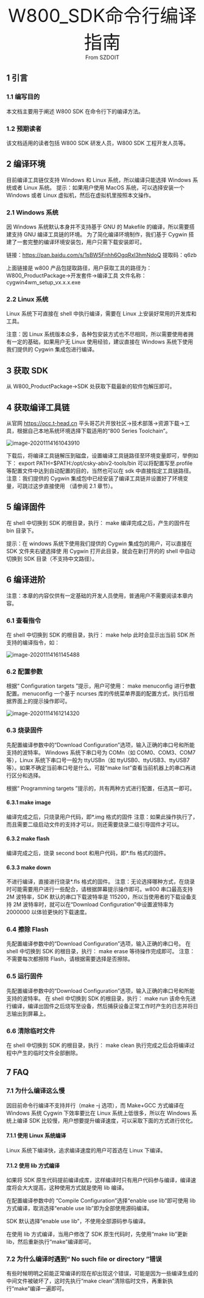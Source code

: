 <center><font size=10> W800_SDK命令行编译指南  </center></font>
<center> From SZDOIT</center>

## 1 引言

### 1.1 编写目的

本文档主要用于阐述 W800 SDK 在命令行下的编译方法。

### 1.2 预期读者

该文档适用的读者包括 W800 SDK 研发人员，W800 SDK 工程开发人员等。

## 2 编译环境

目前编译工具链仅支持 Windows 和 Linux 系统，所以编译只能选择 Windows 系统或者 Linux 系统。
提示：如果用户使用 MacOS 系统，可以选择安装一个 Windows 或者 Linux 虚拟机，然后在虚拟机里按照本文操作。

### 2.1 Windows 系统

因 Windows 系统默认本身并不支持基于 GNU 的 Makefile 的编译，所以需要搭建支持 GNU 编译工具链的环境。
为了简化编译环境制作，我们基于 Cygwin 搭建了一套完整的编译环境安装包，用户只需下载安装即可。

链接：https://pan.baidu.com/s/1sBW5Fnhh6OgqRxl3hmNdoQ
提取码：q6zb

上面链接是 w800 产品包提取路径，用户获取工具的路径为：W800_ProductPackage->开发套件->编译工具
文件名称：cygwin4wm_setup_vx.x.x.exe

### 2.2 Linux 系统

Linux 系统下可直接在 shell 中执行编译，需要在 Linux 上安装好常用的开发库和工具。

注意：因 Linux 系统版本众多，各种包安装方式也不尽相同，所以需要使用者拥有一定的基础，如果用户无 Linux 使用经验，建议直接在 Windows 系统下使用我们提供的 Cygwin 集成包进行编译。

## 3 获取 SDK

从 W800_ProductPackage->SDK 处获取下载最新的软件包解压即可。

## 4 获取编译工具链

从官网 https://occ.t-head.cn 平头哥芯片开放社区->技术部落->资源下载->工具，根据自己本地系统环境选择下载适用的“800 Series Toolchain”。

![image-20201114161043910](image-20201114161043910.png)

下载后，将编译工具链解压到磁盘，设置编译工具链路径至环境变量即可，举例如下：
export PATH=$PATH:/opt/csky-abiv2-tools/bin
可以将配置写至.profile 等配置文件中达到自动配置的目的，当然也可以在 sdk 中直接指定工具链路径。
注意：我们提供的 Cygwin 集成包中已经安装了编译工具链并设置好了环境变量，可跳过这步直接使用
（请参阅 2.1 章节）。

## 5 编译固件

在 shell 中切换到 SDK 的根目录，执行：
make
编译完成之后，产生的固件在 bin 目录下。

提示：在 windows 系统下使用我们提供的 Cygwin 集成包的用户，可以直接在 SDK 文件夹右键选择使
用 Cygwin 打开此目录，就会在新打开的的 shell 中自动切换到 SDK 目录（不支持中文路径）。

## 6 编译进阶

注意：本章的内容仅供有一定基础的开发人员使用，普通用户不需要阅读本章内容。

### 6.1 查看指令

在 shell 中切换到 SDK 的根目录，执行：
make help
此时会显示出当前 SDK 所支持的编译指令，如：

![image-20201114161145488](image-20201114161145488.png)

### 6.2 配置参数

根据“ Configuration targets ”提示，用户可使用：
make menuconfig
进行参数配置。menuconfig 一个基于 ncurses 库的传统菜单界面的配置方式，执行后根据界面上的提示操作即可。

![image-20201114161214320](image-20201114161214320.png)

### 6.3 烧录固件

先配置编译参数中的“Download Configuration”选项，输入正确的串口号和所能支持的波特率。
Windows 系统下串口号为 COMn（如 COM0、COM3、COM7 等），Linux 系统下串口号一般为 ttyUSBn（如 ttyUSB0、ttyUSB3、ttyUSB7 等）。如果不确定当前串口号是什么，可敲“make list”查看当前机器上的串口再进行区分和选择。

根据“ Programming targets ”提示的，共有两种方式进行配置，任选其一即可。

#### 6.3.1 make image

编译完成之后，只烧录用户代码，即*.img 格式的固件
注意：如果此操作执行了，而且需要二级启动文件的支持才可以，则还需要烧录二级引导固件才可以。

#### 6.3.2 make flash

编译完成之后，烧录 second boot 和用户代码，即*.fls 格式的固件。

#### 6.3.3 make down

不进行编译，直接进行烧录*.fls 格式的固件。
注意：无论选择哪种方式，在烧录时可能需要用户进行一些配合，请根据屏幕提示操作即可。w800 串口最高支持 2M 波特率，SDK 默认的串口下载波特率是 115200，所以当使用者的下载设备支持 2M 波特率时，就可以在“Download Configuration”中设置波特率为 2000000 以体验更快的下载速度。

### 6.4 擦除 Flash

先配置编译参数中的“Download Configuration”选项，输入正确的串口号。
在 shell 中切换到 SDK 的根目录，执行：
make erase
等待操作完成即可。
注意：不需要每次都擦除 Flash，请根据需要选择是否擦除。

### 6.5 运行固件

先配置编译参数中的“Download Configuration”选项，输入正确的串口号和所能支持的波特率。
在 shell 中切换到 SDK 的根目录，执行：
make run
该命令先进行编译，编译出固件之后烧写至设备，然后捕获设备正常工作时产生的日志并将日志输出到屏幕上。

### 6.6 清除临时文件

在 shell 中切换到 SDK 的根目录，执行：
make clean
执行完成之后会将编译过程中产生的临时文件全部删除。

## 7 FAQ

### 7.1 为什么编译这么慢

因目前命令行编译不支持并行（make –j 选项），而 Make+GCC 方式编译在 Windows 系统 Cygwin 下效率要比在 Linux 系统上低很多，所以在 Windows 系统上编译 SDK 比较慢，用户想要提升编译速度，可以采取下面的方式进行优化。

#### 7.1.1 使用 Linux 系统编译

Linux 系统下编译快，追求编译速度的用户可首选在 Linux 下编译。

#### 7.1.2 使用 lib 方式编译

如果将 SDK 原生代码提前编译成库，这样编译时只有用户代码参与编译，编译速度将会大大提高，这种使用方式就是使用 lib 编译。

在配置编译参数中的 “Compile Configuration”选择“enable use lib”即可使用 lib 方式编译，取消选择“enable use lib”即为全部使用源码编译。

SDK 默认选择“enable use lib”，不使用全部源码参与编译。

在使用 lib 方式编译，当用户修改了 SDK 原生代码时，先使用“make lib”更新 lib，然后重新执行“make”编译即可。

### 7.2 为什么编译时遇到“ No such file or directory ”错误

有些时候明明之前能正常编译的现在却出现这个错误，可能是因为一些编译生成的中间文件被破坏了，这时先执行“make clean”清除临时文件，再重新执行“make”编译一遍即可。



